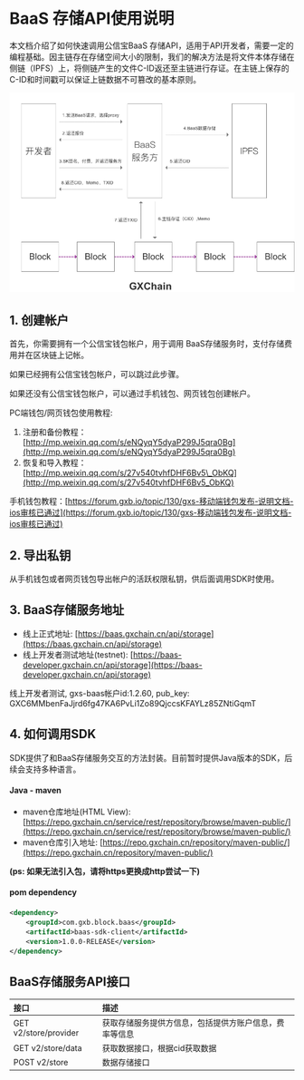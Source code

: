# BaaS 存储API使用说明

本文档介绍了如何快速调用公信宝BaaS 存储API，适用于API开发者，需要一定的编程基础。因主链存在存储空间大小的限制，我们的解决方法是将文件本体存储在侧链（IPFS）上，将侧链产生的文件C-ID返还至主链进行存证。在主链上保存的C-ID和时间戳可以保证上链数据不可篡改的基本原则。

![](/assets/WX20180417-213937@2x.png)

## 1. 创建帐户

首先，你需要拥有一个公信宝钱包帐户，用于调用 BaaS存储服务时，支付存储费用并在区块链上记帐。

如果已经拥有公信宝钱包帐户，可以跳过此步骤。

如果还没有公信宝钱包帐户，可以通过手机钱包、网页钱包创建帐户。

PC端钱包/网页钱包使用教程:

1. 注册和备份教程：[http://mp.weixin.qq.com/s/eNQyqY5dyaP299J5qra0Bg](http://mp.weixin.qq.com/s/eNQyqY5dyaP299J5qra0Bg)
2. 恢复和导入教程：[http://mp.weixin.qq.com/s/27v540tvhfDHF6Bv5\_ObKQ](http://mp.weixin.qq.com/s/27v540tvhfDHF6Bv5_ObKQ)

手机钱包教程：[https://forum.gxb.io/topic/130/gxs-移动端钱包发布-说明文档-ios审核已通过](https://forum.gxb.io/topic/130/gxs-移动端钱包发布-说明文档-ios审核已通过)

## 2. 导出私钥

从手机钱包或者网页钱包导出帐户的活跃权限私钥，供后面调用SDK时使用。

## 3. BaaS存储服务地址

* 线上正式地址:  [https://baas.gxchain.cn/api/storage](https://baas.gxchain.cn/api/storage)
* 线上开发者测试地址\(testnet\): [https://baas-developer.gxchain.cn/api/storage](https://baas-developer.gxchain.cn/api/storage)

线上开发者测试, gxs-baas帐户id:1.2.60, pub\_key: GXC6MMbenFaJjrd6fg47KA6PvLi1Zo89QjccsKFAYLz85ZNtiGqmT

## 4. 如何调用SDK

SDK提供了和BaaS存储服务交互的方法封装。目前暂时提供Java版本的SDK，后续会支持多种语言。

#### Java - maven

* maven仓库地址\(HTML View\): [https://repo.gxchain.cn/service/rest/repository/browse/maven-public/](https://repo.gxchain.cn/service/rest/repository/browse/maven-public/)
* maven仓库引入地址: [https://repo.gxchain.cn/repository/maven-public/](https://repo.gxchain.cn/repository/maven-public/)

**\(ps: 如果无法引入包，请将https更换成http尝试一下\)**

#### pom dependency

```xml
<dependency>
    <groupId>com.gxb.block.baas</groupId>
    <artifactId>baas-sdk-client</artifactId>
    <version>1.0.0-RELEASE</version>
</dependency>
```

## BaaS存储服务API接口

| 接口 | 描述 |
| :--- | :--- |
| GET   v2/store/provider | 获取存储服务提供方信息，包括提供方账户信息，费率等信息 |
| GET   v2/store/data | 获取数据接口，根据cid获取数据 |
| POST v2/store | 数据存储接口 |



